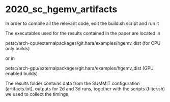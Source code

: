 # 2020_sc_hgemv_artifacts


In order to compile all the relevant code, edit the build.sh script and run it

The executables used for the results contained in the paper are located in

petsc/arch-cpu/externalpackages/git.hara/examples/hgemv_dist (for CPU only builds)

or in

petsc/arch-gpu/externalpackages/git.hara/examples/hgemv_dist (GPU enabled builds)

The results folder contains data from the SUMMIT configuration (artifacts.txt), outputs for 2d and 3d runs, together with the scripts (filter.sh) we used to collect the timings
